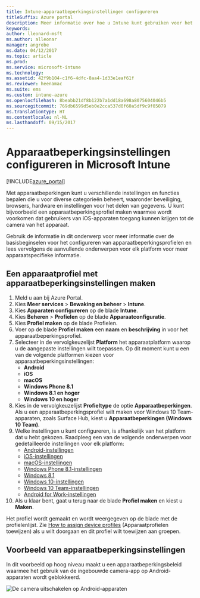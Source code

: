 ```yaml
---
title: Intune-apparaatbeperkingsinstellingen configureren
titleSuffix: Azure portal
description: Meer informatie over hoe u Intune kunt gebruiken voor het configureren van instellingen en functies op de apparaten die u beheert.
keywords: 
author: lleonard-msft
ms.author: alleonar
manager: angrobe
ms.date: 04/12/2017
ms.topic: article
ms.prod: 
ms.service: microsoft-intune
ms.technology: 
ms.assetid: 42f9b104-c1f6-4dfc-8aa4-1d33e1eaf61f
ms.reviewer: heenamac
ms.suite: ems
ms.custom: intune-azure
ms.openlocfilehash: 8beabb21df8b122b7a1dd18a698a8075604046b5
ms.sourcegitcommit: 769db6599d5eb0e2cca537d0f60a5df9c9f05079
ms.translationtype: HT
ms.contentlocale: nl-NL
ms.lasthandoff: 09/15/2017
---
```

# <a name="how-to-configure-device-restriction-settings-in-microsoft-intune"></a>Apparaatbeperkingsinstellingen configureren in Microsoft Intune

[!INCLUDE[azure_portal](./includes/azure_portal.md)]

Met apparaatbeperkingen kunt u verschillende instellingen en functies bepalen die u voor diverse categorieën beheert, waaronder beveiliging, browsers, hardware en instellingen voor het delen van gegevens. U kunt bijvoorbeeld een apparaatbeperkingsprofiel maken waarmee wordt voorkomen dat gebruikers van iOS-apparaten toegang kunnen krijgen tot de camera van het apparaat.

Gebruik de informatie in dit onderwerp voor meer informatie over de basisbeginselen voor het configureren van apparaatbeperkingsprofielen en lees vervolgens de aanvullende onderwerpen voor elk platform voor meer apparaatspecifieke informatie.

## <a name="create-a-device-profile-containing-device-restriction-settings"></a>Een apparaatprofiel met apparaatbeperkingsinstellingen maken

1. Meld u aan bij Azure Portal.
2. Kies **Meer services** > **Bewaking en beheer** > **Intune**.
3. Kies **Apparaten configureren** op de blade **Intune**.
2. Kies **Beheren** > **Profielen** op de blade **Apparaatconfiguratie**.
3. Kies **Profiel maken** op de blade Profielen.
4. Voer op de blade **Profiel maken** een **naam** en **beschrijving** in voor het apparaatbeperkingsprofiel.
5. Selecteer in de vervolgkeuzelijst **Platform** het apparaatplatform waarop u de aangepaste instellingen wilt toepassen. Op dit moment kunt u een van de volgende platformen kiezen voor apparaatbeperkingsinstellingen:
    - **Android**
    - **iOS**
    - **macOS**
    - **Windows Phone 8.1**
    - **Windows 8.1 en hoger**
    - **Windows 10 en hoger**
6. Kies in de vervolgkeuzelijst **Profieltype** de optie **Apparaatbeperkingen**. Als u een apparaatbeperkingsprofiel wilt maken voor Windows 10 Team-apparaten, zoals Surface Hub, kiest u **Apparaatbeperkingen (Windows 10 Team)**.
7. Welke instellingen u kunt configureren, is afhankelijk van het platform dat u hebt gekozen. Raadpleeg een van de volgende onderwerpen voor gedetailleerde instellingen voor elk platform:
    - [Android-instellingen](device-restrictions-android.md)
    - [iOS-instellingen](device-restrictions-ios.md)
    - [macOS-instellingen](device-restrictions-macos.md)
    - [Windows Phone 8.1-instellingen](device-restrictions-windows-phone-8-1.md)
    - [Windows 8.1](device-restrictions-windows-8-1.md)
    - [Windows 10-instellingen](device-restrictions-windows-10.md)
    - [Windows 10 Team-instellingen](device-restrictions-windows-10-teams.md)
    - [Android for Work-instellingen](device-restrictions-android-for-work.md)
8. Als u klaar bent, gaat u terug naar de blade **Profiel maken** en kiest u **Maken**.

Het profiel wordt gemaakt en wordt weergegeven op de blade met de profielenlijst.
Zie [How to assign device profiles](device-profile-assign.md) (Apparaatprofielen toewijzen) als u wilt doorgaan en dit profiel wilt toewijzen aan groepen.

## <a name="example-of-device-restriction-settings"></a>Voorbeeld van apparaatbeperkingsinstellingen

In dit voorbeeld op hoog niveau maakt u een apparaatbeperkingsbeleid waarmee het gebruik van de ingebouwde camera-app op Android-apparaten wordt geblokkeerd.

![De camera uitschakelen op Android-apparaten](./media/disable-android-camera.png)

